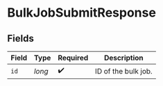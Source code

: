 # BulkJobSubmitResponse


## Fields

| Field               | Type                | Required            | Description         |
| ------------------- | ------------------- | ------------------- | ------------------- |
| `id`                | *long*              | :heavy_check_mark:  | ID of the bulk job. |